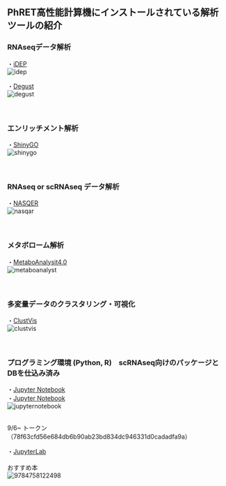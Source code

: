 ## PhRET高性能計算機にインストールされている解析ツールの紹介


### RNAseqデータ解析

・[iDEP](http://10.164.179.3/idep92/)<br>
![idep](https://user-images.githubusercontent.com/90075072/132150261-0ef8e414-3880-4699-9c4a-24c0c0ed9f36.jpg)

・[Degust](http://10.164.179.3:8001/)<br>
![degust](https://user-images.githubusercontent.com/90075072/132150510-0133e1fd-e6ce-469a-9341-d29e40c95a75.png)
<br>
<br>
<br>

### エンリッチメント解析
・[ShinyGO](http://10.164.179.3/go60/)<br>
![shinygo](https://user-images.githubusercontent.com/90075072/132150665-34043d1c-5c6d-4a1b-9502-c56f192ec21b.png)
<br>
<br>
<br>

### RNAseq or scRNAseq データ解析
・[NASQER](http://10.164.179.3:8083/)<br>
![nasqar](https://user-images.githubusercontent.com/90075072/132150794-374f43df-d02a-4850-8a6e-9de5710128ae.png)
<br>
<br>
<br>

### メタボローム解析
・[MetaboAnalysit4.0](http://10.164.179.3:8080/MetaboAnalyst/faces/home.xhtml)<br>
![metaboanalyst](https://user-images.githubusercontent.com/90075072/132150958-1618d6f0-c169-4506-bae7-fdf0e8bfe025.png)
<br>
<br>
<br>

### 多変量データのクラスタリング・可視化
・[ClustVis](http://10.164.179.3:3737/)<br>
![clustvis](https://user-images.githubusercontent.com/90075072/132151109-2dfd9857-1d72-4fdd-8d1b-bc8040721cca.png)
<br>
<br>
<br>

### プログラミング環境 (Python, R)　scRNAseq向けのパッケージとDBを仕込み済み
・[Jupyter Notebook](http://10.164.179.3:8888/tree/PhRET)<br>
・[Jupyter Notebook](http://10.164.179.3:8888/tree/PhRET?token=78f63cfd56e684db6b90ab23bd834dc946331d0cadadfa9a
)<br>
![jupyternotebook](https://user-images.githubusercontent.com/90075072/132151234-c55f27a7-9663-4e25-a213-7e50d237b21b.png)

<br>
9/6~ トークン（78f63cfd56e684db6b90ab23bd834dc946331d0cadadfa9a）



・[JupyterLab](http://10.164.179.3:8888/lab?token=5ca81834907f7854fb078330c748ac487a38d96fb608638d)
<br><br>
おすすめ本 <br>
![9784758122498](https://user-images.githubusercontent.com/90075072/132149791-47cfee35-9f1a-419f-a570-c9d66f1e233b.jpg)


